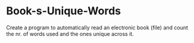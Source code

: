 # Book-s-Unique-Words
Create a program to automatically read an electronic book (file) and count the nr. of words used and the ones unique across it.
